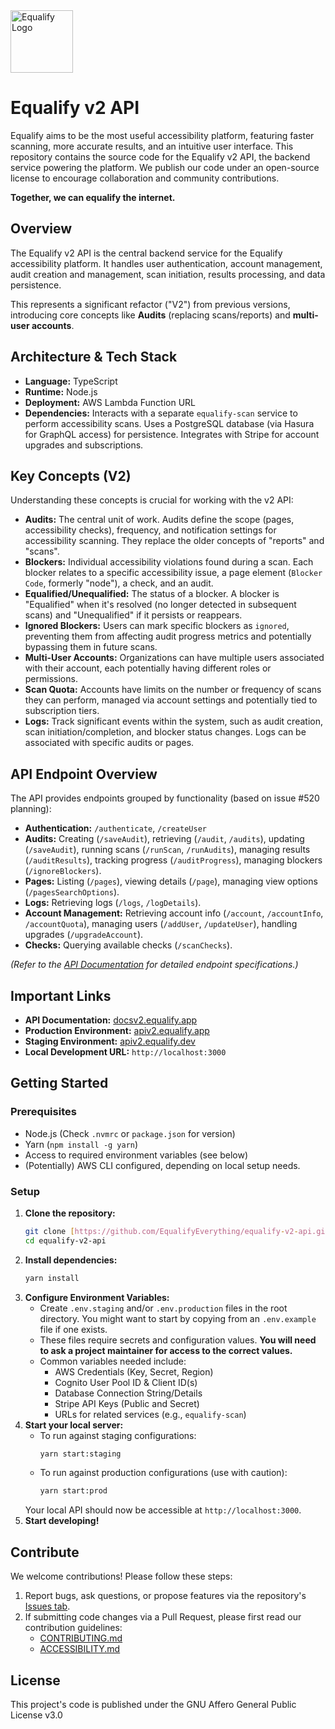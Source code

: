 <img src="https://sales.equalify.app/equalifyv2.png" alt="Equalify Logo" width="100">

# Equalify v2 API

Equalify aims to be the most useful accessibility platform, featuring faster scanning, more accurate results, and an intuitive user interface. This repository contains the source code for the Equalify v2 API, the backend service powering the platform. We publish our code under an open-source license to encourage collaboration and community contributions.

**Together, we can equalify the internet.**

## Overview

The Equalify v2 API is the central backend service for the Equalify accessibility platform. It handles user authentication, account management, audit creation and management, scan initiation, results processing, and data persistence.

This represents a significant refactor ("V2") from previous versions, introducing core concepts like **Audits** (replacing scans/reports) and **multi-user accounts**.

## Architecture & Tech Stack

* **Language:** TypeScript
* **Runtime:** Node.js
* **Deployment:** AWS Lambda Function URL
* **Dependencies:** Interacts with a separate `equalify-scan` service to perform accessibility scans. Uses a PostgreSQL database (via Hasura for GraphQL access) for persistence. Integrates with Stripe for account upgrades and subscriptions.

## Key Concepts (V2)

Understanding these concepts is crucial for working with the v2 API:

* **Audits:** The central unit of work. Audits define the scope (pages, accessibility checks), frequency, and notification settings for accessibility scanning. They replace the older concepts of "reports" and "scans".
* **Blockers:** Individual accessibility violations found during a scan. Each blocker relates to a specific accessibility issue, a page element (`Blocker Code`, formerly "node"), a check, and an audit.
* **Equalified/Unequalified:** The status of a blocker. A blocker is "Equalified" when it's resolved (no longer detected in subsequent scans) and "Unequalified" if it persists or reappears.
* **Ignored Blockers:** Users can mark specific blockers as `ignored`, preventing them from affecting audit progress metrics and potentially bypassing them in future scans.
* **Multi-User Accounts:** Organizations can have multiple users associated with their account, each potentially having different roles or permissions.
* **Scan Quota:** Accounts have limits on the number or frequency of scans they can perform, managed via account settings and potentially tied to subscription tiers.
* **Logs:** Track significant events within the system, such as audit creation, scan initiation/completion, and blocker status changes. Logs can be associated with specific audits or pages.

## API Endpoint Overview

The API provides endpoints grouped by functionality (based on issue #520 planning):

* **Authentication:** `/authenticate`, `/createUser`
* **Audits:** Creating (`/saveAudit`), retrieving (`/audit`, `/audits`), updating (`/saveAudit`), running scans (`/runScan`, `/runAudits`), managing results (`/auditResults`), tracking progress (`/auditProgress`), managing blockers (`/ignoreBlockers`).
* **Pages:** Listing (`/pages`), viewing details (`/page`), managing view options (`/pagesSearchOptions`).
* **Logs:** Retrieving logs (`/logs`, `/logDetails`).
* **Account Management:** Retrieving account info (`/account`, `/accountInfo`, `/accountQuota`), managing users (`/addUser`, `/updateUser`), handling upgrades (`/upgradeAccount`).
* **Checks:** Querying available checks (`/scanChecks`).

*(Refer to the [API Documentation](https://docsv2.equalify.app/) for detailed endpoint specifications.)*

## Important Links

* **API Documentation:** [docsv2.equalify.app](https://docsv2.equalify.app/)
* **Production Environment:** [apiv2.equalify.app](https://apiv2.equalify.app/)
* **Staging Environment:** [apiv2.equalify.dev](https://apiv2.equalify.dev/)
* **Local Development URL:** `http://localhost:3000`

## Getting Started

### Prerequisites

* Node.js (Check `.nvmrc` or `package.json` for version)
* Yarn (`npm install -g yarn`)
* Access to required environment variables (see below)
* (Potentially) AWS CLI configured, depending on local setup needs.

### Setup

1.  **Clone the repository:**
    ```bash
    git clone [https://github.com/EqualifyEverything/equalify-v2-api.git](https://github.com/EqualifyEverything/equalify-v2-api.git)
    cd equalify-v2-api
    ```
2.  **Install dependencies:**
    ```bash
    yarn install
    ```
3.  **Configure Environment Variables:**
    * Create `.env.staging` and/or `.env.production` files in the root directory. You might want to start by copying from an `.env.example` file if one exists.
    * These files require secrets and configuration values. **You will need to ask a project maintainer for access to the correct values.**
    * Common variables needed include:
        * AWS Credentials (Key, Secret, Region)
        * Cognito User Pool ID & Client ID(s)
        * Database Connection String/Details
        * Stripe API Keys (Public and Secret)
        * URLs for related services (e.g., `equalify-scan`)
4.  **Start your local server:**
    * To run against staging configurations:
        ```bash
        yarn start:staging
        ```
    * To run against production configurations (use with caution):
        ```bash
        yarn start:prod
        ```
    Your local API should now be accessible at `http://localhost:3000`.
5.  **Start developing!**

## Contribute

We welcome contributions! Please follow these steps:

1.  Report bugs, ask questions, or propose features via the repository's [Issues tab](https://github.com/EqualifyEverything/equalify-v2-api/issues).
2.  If submitting code changes via a Pull Request, please first read our contribution guidelines:
    * [CONTRIBUTING.md](https://github.com/EqualifyEverything/equalify/blob/main/CONTRIBUTE.md)
    * [ACCESSIBILITY.md](https://github.com/EqualifyEverything/equalify/blob/main/ACCESSIBILITY.md)

## License

This project's code is published under the GNU Affero General Public License v3.0